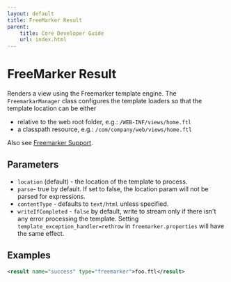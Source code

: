 ```yaml
---
layout: default
title: FreeMarker Result
parent:
    title: Core Developer Guide
    url: index.html
---
```


# FreeMarker Result

Renders a view using the Freemarker template engine. The `FreemarkarManager` class configures the template loaders 
so that the template location can be either

- relative to the web root folder, e.g.: `/WEB-INF/views/home.ftl`
- a classpath resource, e.g.: `/com/company/web/views/home.ftl`

Also see [Freemarker Support](freemarker-support.html).

## Parameters

- `location` (default) - the location of the template to process.
- `parse`- true by default. If set to false, the location param will not be parsed for expressions.
- `contentType` - defaults to `text/html` unless specified.
- `writeIfCompleted` - `false` by default, write to stream only if there isn't any error processing the template. 
  Setting `template_exception_handler=rethrow` in `freemarker.properties` will have the same effect.

## Examples

```xml
<result name="success" type="freemarker">foo.ftl</result>
```
